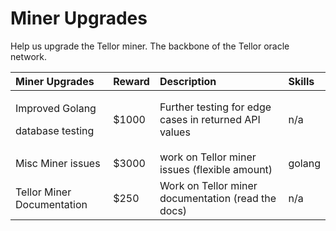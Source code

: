 # Miner Upgrades

Help us upgrade the Tellor miner. The backbone of the Tellor oracle network.

<table>
  <thead>
    <tr>
      <th style="text-align:left">Miner Upgrades</th>
      <th style="text-align:left">Reward</th>
      <th style="text-align:left">Description</th>
      <th style="text-align:left">Skills</th>
    </tr>
  </thead>
  <tbody>
    <tr>
      <td style="text-align:left">
        <p>Improved Golang</p>
        <p>database testing</p>
      </td>
      <td style="text-align:left">$1000</td>
      <td style="text-align:left">Further testing for edge cases in returned API values</td>
      <td style="text-align:left">n/a</td>
    </tr>
    <tr>
      <td style="text-align:left">Misc Miner issues</td>
      <td style="text-align:left">$3000</td>
      <td style="text-align:left">work on Tellor miner issues (flexible amount)</td>
      <td style="text-align:left">golang</td>
    </tr>
    <tr>
      <td style="text-align:left">Tellor Miner Documentation</td>
      <td style="text-align:left">$250</td>
      <td style="text-align:left">Work on Tellor miner documentation (read the docs)</td>
      <td style="text-align:left">n/a</td>
    </tr>
  </tbody>
</table>

